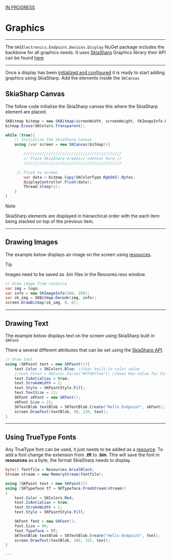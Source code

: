 [IN PROGRESS](error.md) 
# Graphics

---
The `GHIElectronics.Endpoint.Devices.Display` NuGet package includes the backbone for all graphics needs. It uses [SkiaSharp](https://learn.microsoft.com/en-us/xamarin/xamarin-forms/user-interface/graphics/skiasharp/) Graphics library their API can be found [here](https://learn.microsoft.com/en-us/dotnet/api/skiasharp?view=skiasharp-2.88)


---
Once a display has been [initialized and configured](../tutorials/displays.md) it is ready to start adding graphics using SkiaSharp. Add the elements inside the ```SKCanvas```

## SkiaSharp Canvas

The follow code initialize the SkiaSharp canvas this where the SkiaSharp element are placed.

```cs
SKBitmap bitmap = new SKBitmap(screenWidth, screenHeight, SKImageInfo.PlatformColorType, SKAlphaType.Premul);
bitmap.Erase(SKColors.Transparent);

while (true){
    // Initialize the SkiaSharp Canvas
    using (var screen = new SKCanvas(bitmap)){

        ///////////////////////////////////////////
        // Place SkiaSharp Graphics content here //
        ///////////////////////////////////////////

     // Flush to screen
        var data = bitmap.Copy(SKColorType.Rgb565).Bytes;
        displayController.Flush(data);
        Thread.Sleep(1);
    }
}
```




> [!Note]
> SkiaSharp elements are displayed in hierarchical order with the each item being stacked on top of the previous item. 

---

## Drawing Images


The example below displays an image on the screen using [resources](resources.md). 

> [!Tip]
> Images need to be saved as .bin files in the Resoures.resx window.

```cs
// Draw image from resource
var img = logo;
var info = new SKImageInfo(300, 200); 
var sk_img = SKBitmap.Decode(img, info);
screen.DrawBitmap(sk_img, 0, 0);
```

---

## Drawing Text

The example below displays text on the screen using SkiaSharp built in ```SKFont```

There a several different attributes that can be set using the [SkiaSharp API](https://learn.microsoft.com/en-us/dotnet/api/skiasharp).

```cs
// Draw text
using (SKPaint text = new SKPaint()){
    text.Color = SKColors.Blue; //Uses built-in color value
    //text.Color = SKColor.Parse("#FF0977aa"); //Uses Hex value for Color
    text.IsAntialias = true;
    text.StrokeWidth = 2;
    text.Style = SKPaintStyle.Fill;
    text.TextSize = 12;
    SKFont sKFont = new SKFont();
    sKFont.Size = 22;
    SKTextBlob textBlob = SKTextBlob.Create("Hello Endpoint", sKFont);
    screen.DrawText(textBlob, 50, 120, text);
}
```
---

## Using TrueType Fonts

Any TrueType font can be used, it just needs to be added as a [resource](resources.md). To add a font change the extension from **.tft** to **.bin**. This will save the font in **resources** as a byte, the format SkiaSharp needs to display. 

```cs
byte[] fontfile = Resources.ArialBlack;
Stream stream = new MemoryStream(fontfile);

using (SKPaint text = new SKPaint())
using (SKTypeface tf = SKTypeface.FromStream(stream))
{
    text.Color = SKColors.Red;
    text.IsAntialias = true;
    text.StrokeWidth = 2;
    text.Style = SKPaintStyle.Fill;

    SKFont font = new SKFont();
    font.Size = 90;
    font.Typeface = tf;
    SKTextBlob textBlob = SKTextBlob.Create("Hello Endpoint", font);
    screen.DrawText(textBlob, 160, 155, text);
}

---
